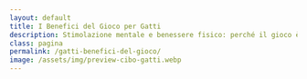 ```yaml
---
layout: default
title: I Benefici del Gioco per Gatti
description: Stimolazione mentale e benessere fisico: perché il gioco è fondamentale per ogni gatto.
class: pagina
permalink: /gatti-benefici-del-gioco/
image: /assets/img/preview-cibo-gatti.webp
---
```

